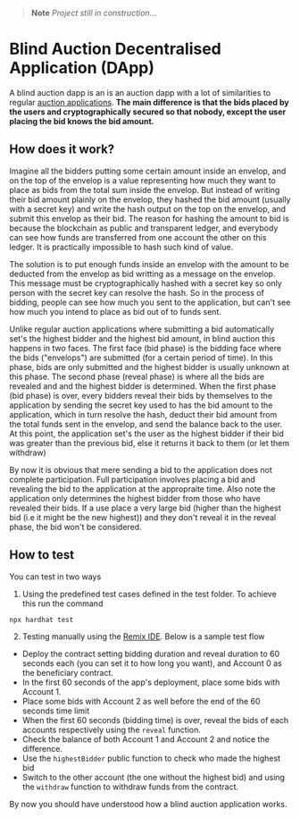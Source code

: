> **Note** _Project still in construction_...

# Blind Auction Decentralised Application (DApp)

A blind auction dapp is an is an auction dapp with a lot of similarities to regular [auction applications](https://en.wikipedia.org/wiki/Auction). **The main difference is that the bids placed by the users and cryptographically secured so that nobody, except the user placing the bid knows the bid amount.**

## How does it work?

Imagine all the bidders putting some certain amount inside an envelop, and on the top of the envelop is a value representing how much they want to place as bids from the total sum inside the envelop. But instead of writing their bid amount plainly on the envelop, they hashed the bid amount (usually with a secret key) and write the hash output on the top on the envelop, and submit this envelop as their bid. The reason for hashing the amount to bid is because the blockchain as public and transparent ledger, and everybody can see how funds are transferred from one account the other on this ledger. It is practically impossible to hash such kind of value. 

The solution is to put enough funds inside an envelop with the amount to be deducted from the envelop as bid writting as a message on the envelop. This message must be cryptographically hashed with a secret key so only person with the secret key can resolve the hash. So in the process of bidding, people can see how much you sent to the application, but can't see how much you intend to place as bid out of to funds sent.

Unlike regular auction applications where submitting a bid automatically set's the highest bidder and the highest bid amount, in blind auction this happens in two faces. The first face (bid phase) is the bidding face where the bids ("envelops") are submitted (for a certain period of time). In this phase, bids are only submitted and the highest bidder is usually unknown at this phase. The second phase (reveal phase) is where all the bids are revealed and and the highest bidder is determined. When the first phase (bid phase) is over, every bidders reveal their bids by themselves to the application by sending the secret key used to has the bid amount to the application, which in turn resolve the hash, deduct their bid amount from the total funds sent in the envelop, and send the balance back to the user. At this point, the application set's the user as the highest bidder if their bid was greater than the previous bid, else it returns it back to them (or let them withdraw)

By now it is obvious that mere sending a bid to the application does not complete participation. Full participation involves placing a bid and revealing the bid to the application at the appropraite time. Also note the application only determines the highest bidder from those who have revealed their bids.
If a use place a very large bid (higher than the highest bid (i.e it might be the new highest)) and they don't reveal it in the reveal phase, the bid won't be considered.

## How to test

You can test in two ways
1. Using the predefined test cases defined in the test folder. To achieve this run the command 
```bash
npx hardhat test
``` 
2. Testing manually using the [Remix IDE](https://remix.ethereum.org). Below is a sample test flow
  - Deploy the contract setting bidding duration and reveal duration to 60 seconds each (you can set it to how long you want), and Account 0 as the beneficiary contract.
  - In the first 60 seconds of the app's deployment, place some bids with Account 1.
  - Place some bids with Account 2 as well before the end of the 60 seconds time limit
  - When the first 60 seconds (bidding time) is over, reveal the bids of each accounts respectively using the `reveal` function. 
  - Check the balance of both Account 1 and Account 2 and notice the difference.
  - Use the `highestBidder` public function to check who made the highest bid
  - Switch to the other account (the one without the highest bid) and using the `withdraw` function to withdraw funds from the contract.

By now you should have understood how a blind auction application works.
